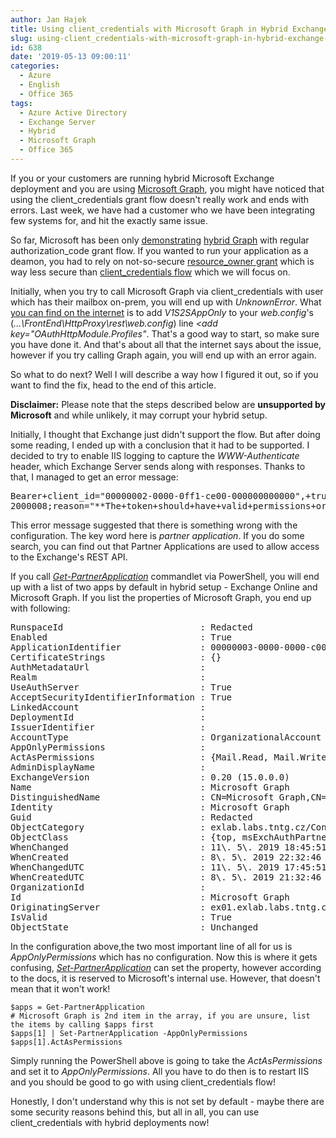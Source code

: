 ```yaml
---
author: Jan Hajek
title: Using client_credentials with Microsoft Graph in Hybrid Exchange setup
slug: using-client_credentials-with-microsoft-graph-in-hybrid-exchange-setup
id: 638
date: '2019-05-13 09:00:11'
categories:
  - Azure
  - English
  - Office 365
tags:
  - Azure Active Directory
  - Exchange Server
  - Hybrid
  - Microsoft Graph
  - Office 365
---
```


If you or your customers are running hybrid Microsoft Exchange deployment and you are using [Microsoft Graph](https://graph.microsoft.com), you might have noticed that using the client_credentials grant flow doesn't really work and ends with errors. Last week, we have had a customer who we have been integrating few systems for, and hit the exactly same issue.

So far, Microsoft has been only [demonstrating](https://blogs.msdn.microsoft.com/deva/2019/03/16/deep-dive-how-to-configure-exchange-on-premise-server-hybrid-integration-with-office-365-test-rest-api-calls/) [hybrid Graph](https://docs.microsoft.com/en-us/graph/hybrid-rest-support) with regular authorization_code grant flow. If you wanted to run your application as a deamon, you had to rely on not-so-secure [resource_owner grant](https://docs.microsoft.com/en-us/azure/active-directory/develop/v2-oauth-ropc) which is way less secure than [client_credentials flow](https://docs.microsoft.com/en-us/azure/active-directory/develop/v2-oauth2-client-creds-grant-flow) which we will focus on.

Initially, when you try to call Microsoft Graph via client_credentials with user which has their mailbox on-prem, you will end up with _UnknownError_. What [you can find on the internet](https://social.msdn.microsoft.com/Forums/en-US/f6300a96-b762-404b-b585-34a420c633e7/client-credentials-token-is-not-working-for-onprem-exchange-server?forum=WindowsAzureAD) is to add _V1S2SAppOnly_ to your _web.config_'s (_...\FrontEnd\HttpProxy\rest\web.config_) line _<add key="OAuthHttpModule.Profiles"_. That's a good way to start, so make sure you have done it. And that's about all that the internet says about the issue, however if you try calling Graph again, you will end up with an error again.

So what to do next? Well I will describe a way how I figured it out, so if you want to find the fix, head to the end of this article.

**Disclaimer:** Please note that the steps described below are **unsupported by Microsoft** and while unlikely, it may corrupt your hybrid setup.

Initially, I thought that Exchange just didn't support the flow. But after doing some reading, I ended up with a conclusion that it had to be supported. I decided to try to enable IIS logging to capture the _WWW-Authenticate_ header, which Exchange Server sends along with responses. Thanks to that, I managed to get an error message:

<pre class="wp-block-preformatted">Bearer+client_id="00000002-0000-0ff1-ce00-000000000000",+trusted_issuers="00000001-0000-0000-c000-000000000000@<REDACTED>",+token_types="app_asserted_user_v1+service_asserted_app_v1",+error="invalid_token"  
2000008;reason="**The+token+should+have+valid+permissions+or+linked+account+associated+with+partner+application+'00000003-0000-0000-c000-000000000000**'.";error_category="invalid_grant" </pre>

This error message suggested that there is something wrong with the configuration. The key word here is _partner application_. If you do some search, you can find out that Partner Applications are used to allow access to the Exchange's REST API.

If you call _[Get-PartnerApplication](https://docs.microsoft.com/en-us/powershell/module/exchange/organization/get-partnerapplication)_ commandlet via PowerShell, you will end up with a list of two apps by default in hybrid setup - Exchange Online and Microsoft Graph. If you list the properties of Microsoft Graph, you end up with following:

<pre class="wp-block-preformatted">RunspaceId                          : Redacted
Enabled                             : True
ApplicationIdentifier               : 00000003-0000-0000-c000-000000000000
CertificateStrings                  : {}
AuthMetadataUrl                     :
Realm                               :
UseAuthServer                       : True
AcceptSecurityIdentifierInformation : True
LinkedAccount                       :
DeploymentId                        :
IssuerIdentifier                    :
AccountType                         : OrganizationalAccount
AppOnlyPermissions                  :
ActAsPermissions                    : {Mail.Read, Mail.Write…}
AdminDisplayName                    :
ExchangeVersion                     : 0.20 (15.0.0.0)
Name                                : Microsoft Graph
DistinguishedName                   : CN=Microsoft Graph,CN=Partner Applications,CN=Auth Configuration,CN=EXLAB,CN=Microsoft Exchange,CN=Services,CN=Configuration,DC=exlab,DC=labs,DC=tntg,DC=cz
Identity                            : Microsoft Graph
Guid                                : Redacted
ObjectCategory                      : exlab.labs.tntg.cz/Configuration/Schema/ms-Exch-Auth-Partner-Application
ObjectClass                         : {top, msExchAuthPartnerApplication}
WhenChanged                         : 11\. 5\. 2019 18:45:51
WhenCreated                         : 8\. 5\. 2019 22:32:46
WhenChangedUTC                      : 11\. 5\. 2019 17:45:51
WhenCreatedUTC                      : 8\. 5\. 2019 21:32:46
OrganizationId                      :
Id                                  : Microsoft Graph
OriginatingServer                   : ex01.exlab.labs.tntg.cz
IsValid                             : True
ObjectState                         : Unchanged</pre>

In the configuration above,the two most important line of all for us is _AppOnlyPermissions_ which has no configuration. Now this is where it gets confusing, _[Set-PartnerApplication](https://docs.microsoft.com/en-us/powershell/module/exchange/organization/set-partnerapplication?view=exchange-ps)_ can set the property, however according to the docs, it is reserved to Microsoft's internal use. However, that doesn't mean that it won't work!

    $apps = Get-PartnerApplication
    # Microsoft Graph is 2nd item in the array, if you are unsure, list the items by calling $apps first
    $apps[1] | Set-PartnerApplication -AppOnlyPermissions $apps[1].ActAsPermissions

Simply running the PowerShell above is going to take the _ActAsPermissions_ and set it to _AppOnlyPermissions_. All you have to do then is to restart IIS and you should be good to go with using client_credentials flow!

Honestly, I don't understand why this is not set by default - maybe there are some security reasons behind this, but all in all, you can use client_credentials with hybrid deployments now!